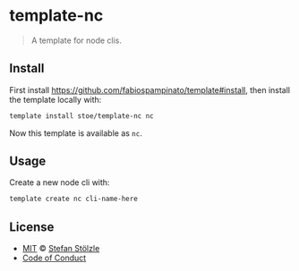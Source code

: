 # template-nc

> A template for node clis.

## Install

First install https://github.com/fabiospampinato/template#install, then install the template locally with:

```sh
template install stoe/template-nc nc
```

Now this template is available as `nc`.

## Usage

Create a new node cli with:

```sh
template create nc cli-name-here
```

## License

- [MIT](./license) © [Stefan Stölzle](https://github.com/stoe)
- [Code of Conduct](./.github/code_of_conduct.md)
